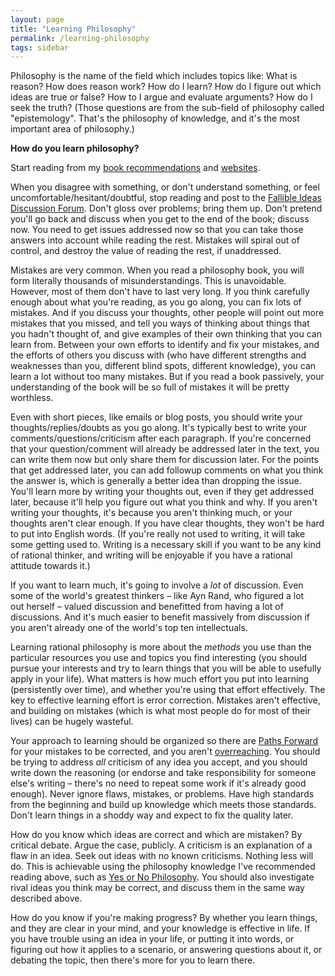 ```yaml
---
layout: page
title: "Learning Philosophy"
permalink: /learning-philosophy
tags: sidebar
---
```


Philosophy is the name of the field which includes topics like: What is reason? How does reason work? How do I learn? How do I figure out which ideas are true or false? How to I argue and evaluate arguments? How do I seek the truth? (Those questions are from the sub-field of philosophy called "epistemology". That's the philosophy of knowledge, and it's the most important area of philosophy.)

**How do you learn philosophy?**

Start reading from my [book recommendations](http://fallibleideas.com/books) and [websites](https://elliottemple.com).

When you disagree with something, or don't understand something, or feel uncomfortable/hesitant/doubtful, stop reading and post to the [Fallible Ideas Discussion Forum](http://fallibleideas.com/discussion-info). Don't gloss over problems; bring them up. Don't pretend you'll go back and discuss when you get to the end of the book; discuss now. You need to get issues addressed now so that you can take those answers into account while reading the rest. Mistakes will spiral out of control, and destroy the value of reading the rest, if unaddressed.

Mistakes are very common. When you read a philosophy book, you will form literally thousands of misunderstandings. This is unavoidable. However, most of them don't have to last very long. If you think carefully enough about what you're reading, as you go along, you can fix lots of mistakes. And if you discuss your thoughts, other people will point out more mistakes that you missed, and tell you ways of thinking about things that you hadn't thought of, and give examples of their own thinking that you can learn from. Between your own efforts to identify and fix your mistakes, and the efforts of others you discuss with (who have different strengths and weaknesses than you, different blind spots, different knowledge), you can learn a lot without too many mistakes. But if you read a book passively, your understanding of the book will be so full of mistakes it will be pretty worthless.

Even with short pieces, like emails or blog posts, you should write your thoughts/replies/doubts as you go along. It's typically best to write your comments/questions/criticism after each paragraph. If you're concerned that your question/comment will already be addressed later in the text, you can write them now but only share them for discussion later. For the points that get addressed later, you can add followup comments on what you think the answer is, which is generally a better idea than dropping the issue. You'll learn more by writing your thoughts out, even if they get addressed later, because it'll help you figure out what you think and why. If you aren't writing your thoughts, it's because you aren't thinking much, or your thoughts aren't clear enough. If you have clear thoughts, they won't be hard to put into English words. (If you're really not used to writing, it will take some getting used to. Writing is a necessary skill if you want to be any kind of rational thinker, and writing will be enjoyable if you have a rational attitude towards it.)

If you want to learn much, it's going to involve a *lot* of discussion. Even some of the world's greatest thinkers – like Ayn Rand, who figured a lot out herself – valued discussion and benefitted from having a lot of discussions. And it's much easier to benefit massively from discussion if you aren't already one of the world's top ten intellectuals.

Learning rational philosophy is more about the *methods* you use than the particular resources you use and topics you find interesting (you should pursue your interests and try to learn things that you will be able to usefully apply in your life). What matters is how much effort you put into learning (persistently over time), and whether you're using that effort effectively. The key to effective learning effort is error correction. Mistakes aren't effective, and building on mistakes (which is what most people do for most of their lives) can be hugely wasteful.

Your approach to learning should be organized so there are [Paths Forward](http://fallibleideas.com/paths-forward) for your mistakes to be corrected, and you aren't [overreaching](http://fallibleideas.com/overreach). You should be trying to address *all* criticism of any idea you accept, and you should write down the reasoning (or endorse and take responsibility for someone else's writing – there's no need to repeat some work if it's already good enough). Never ignore flaws, mistakes, or problems. Have high standards from the beginning and build up knowledge which meets those standards. Don't learn things in a shoddy way and expect to fix the quality later.

How do you know which ideas are correct and which are mistaken? By critical debate. Argue the case, publicly. A criticism is an explanation of a flaw in an idea. Seek out ideas with no known criticisms. Nothing less will do. This is achievable using the philosophy knowledge I've recommended reading above, such as [Yes or No Philosophy](https://yesornophilosophy.com). You should also investigate rival ideas you think may be correct, and discuss them in the same way described above.

How do you know if you're making progress? By whether you learn things, and they are clear in your mind, and your knowledge is effective in life. If you have trouble using an idea in your life, or putting it into words, or figuring out how it applies to a scenario, or answering questions about it, or debating the topic, then there's more for you to learn there.
